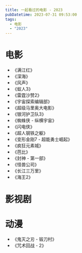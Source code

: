 ```yaml
---
title: 一起看过的电影 - 2023
pubDatetime: 2023-07-31 09:53:00
tags:
  - 电影
  - "2023"
---
```


# 电影

- 《满江红》
- 《深海》
- 《风声》
- 《蚁人3》
- 《雷霆沙赞2》
- 《宇宙探索编辑部》
- 《超级马里奥大电影》
- 《银河护卫队3》
- 《蜘蛛侠 - 纵横宇宙》
- 《闪电侠》
- 《超人钢铁之躯》
- 《变形金刚7 - 超能勇士崛起》
- 《疯狂元素城》
- 《芭比》
- 《封神 - 第一部》
- 《怪兽公司》
- 《长江三万里》
- 《海王2》

# 影视剧

# 动漫

- 《鬼灭之刃 - 锻刀村》
- 《咒术回战 - 2》
